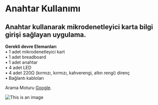 # Anahtar Kullanımı
## Anahtar kullanarak mikrodenetleyici karta bilgi girişi sağlayan uygulama.
**Gerekli devre Elemanları** </br>
• 1 adet mikrodenetleyici kart </br>
• 1 adet breadboard </br>
• 1 adet anahtar </br>
• 4 adet LED </br>
• 4 adet 220Ω (kırmızı, kırmızı, kahverengi, altın rengi) direnç </br>
• Bağlantı kabloları </br>

Arama Moturu [Google](https://www.google.com.tr/).

![This is an image](https://market.samm.com/arduino-uno-r3-smd-ch340-chipset-klon-usb-kablo-dahil-arduino-modelleri-samm-1427-57-O.jpg)
